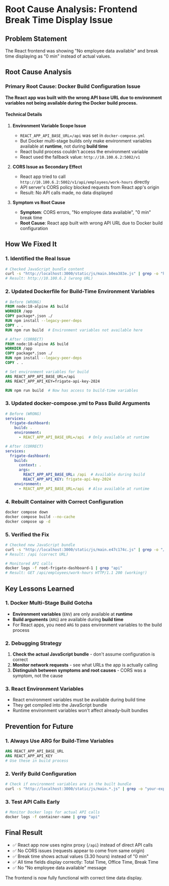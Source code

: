 # Root Cause Analysis: Frontend Break Time Display Issue

## Problem Statement
The React frontend was showing "No employee data available" and break time displaying as "0 min" instead of actual values.

## Root Cause Analysis

### Primary Root Cause: Docker Build Configuration Issue

**The React app was built with the wrong API base URL due to environment variables not being available during the Docker build process.**

#### Technical Details

1. **Environment Variable Scope Issue**
   - `REACT_APP_API_BASE_URL=/api` was set in `docker-compose.yml`
   - But Docker multi-stage builds only make environment variables available at **runtime**, not during **build time**
   - React build process couldn't access the environment variable
   - React used the fallback value: `http://10.100.6.2:5002/v1`

2. **CORS Issue as Secondary Effect**
   - React app tried to call `http://10.100.6.2:5002/v1/api/employees/work-hours` directly
   - API server's CORS policy blocked requests from React app's origin
   - Result: No API calls made, no data displayed

3. **Symptom vs Root Cause**
   - **Symptom**: CORS errors, "No employee data available", "0 min" break time
   - **Root Cause**: React app built with wrong API URL due to Docker build configuration

## How We Fixed It

### 1. Identified the Real Issue
```bash
# Checked JavaScript bundle content
curl -s "http://localhost:3000/static/js/main.b0ea383e.js" | grep -o "http://10.100.6.2\|/api"
# Result: http://10.100.6.2 (wrong URL)
```

### 2. Updated Dockerfile for Build-Time Environment Variables
```dockerfile
# Before (WRONG)
FROM node:18-alpine AS build
WORKDIR /app
COPY package*.json ./
RUN npm install --legacy-peer-deps
COPY . .
RUN npm run build  # Environment variables not available here

# After (CORRECT)
FROM node:18-alpine AS build
WORKDIR /app
COPY package*.json ./
RUN npm install --legacy-peer-deps
COPY . .

# Set environment variables for build
ARG REACT_APP_API_BASE_URL=/api
ARG REACT_APP_API_KEY=frigate-api-key-2024

RUN npm run build  # Now has access to build-time variables
```

### 3. Updated docker-compose.yml to Pass Build Arguments
```yaml
# Before (WRONG)
services:
  frigate-dashboard:
    build: .
    environment:
      - REACT_APP_API_BASE_URL=/api  # Only available at runtime

# After (CORRECT)
services:
  frigate-dashboard:
    build:
      context: .
      args:
        REACT_APP_API_BASE_URL: /api  # Available during build
        REACT_APP_API_KEY: frigate-api-key-2024
    environment:
      - REACT_APP_API_BASE_URL=/api  # Also available at runtime
```

### 4. Rebuilt Container with Correct Configuration
```bash
docker compose down
docker compose build --no-cache
docker compose up -d
```

### 5. Verified the Fix
```bash
# Checked new JavaScript bundle
curl -s "http://localhost:3000/static/js/main.e47c174c.js" | grep -o "/api"
# Result: /api (correct URL)

# Monitored API calls
docker logs -f root-frigate-dashboard-1 | grep "api"
# Result: GET /api/employees/work-hours HTTP/1.1 200 (working!)
```

## Key Lessons Learned

### 1. Docker Multi-Stage Build Gotcha
- **Environment variables** (`ENV`) are only available at **runtime**
- **Build arguments** (`ARG`) are available during **build time**
- For React apps, you need `ARG` to pass environment variables to the build process

### 2. Debugging Strategy
1. **Check the actual JavaScript bundle** - don't assume configuration is correct
2. **Monitor network requests** - see what URLs the app is actually calling
3. **Distinguish between symptoms and root causes** - CORS was a symptom, not the cause

### 3. React Environment Variables
- React environment variables must be available during build time
- They get compiled into the JavaScript bundle
- Runtime environment variables won't affect already-built bundles

## Prevention for Future

### 1. Always Use ARG for Build-Time Variables
```dockerfile
ARG REACT_APP_API_BASE_URL
ARG REACT_APP_API_KEY
# Use these in build process
```

### 2. Verify Build Configuration
```bash
# Check if environment variables are in the built bundle
curl -s "http://localhost:3000/static/js/main.*.js" | grep -o "your-expected-value"
```

### 3. Test API Calls Early
```bash
# Monitor Docker logs for actual API calls
docker logs -f container-name | grep "api"
```

## Final Result
- ✅ React app now uses nginx proxy (`/api`) instead of direct API calls
- ✅ No CORS issues (requests appear to come from same origin)
- ✅ Break time shows actual values (3.30 hours) instead of "0 min"
- ✅ All time fields display correctly: Total Time, Office Time, Break Time
- ✅ No "No employee data available" message

The frontend is now fully functional with correct time data display.
